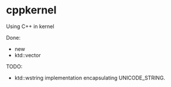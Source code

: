# cppkernel
Using C++ in kernel

Done:
* new
* ktd::vector

TODO:
* ktd::wstring implementation encapsulating UNICODE_STRING.
